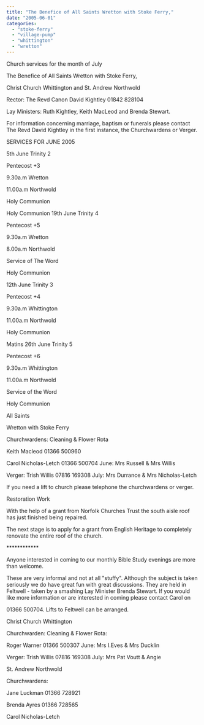 ```yaml
---
title: "The Benefice of All Saints Wretton with Stoke Ferry,"
date: "2005-06-01"
categories: 
  - "stoke-ferry"
  - "village-pump"
  - "whittington"
  - "wretton"
---
```


Church services for the month of July

The Benefice of All Saints Wretton with Stoke Ferry,

Christ Church Whittington and St. Andrew Northwold

Rector: The Revd Canon David Kightley 01842 828104

Lay Ministers: Ruth Kightley, Keith MacLeod and Brenda Stewart.

For information concerning marriage, baptism or funerals please contact The Revd David Kightley in the first instance, the Churchwardens or Verger.

SERVICES FOR JUNE 2005

5th June Trinity 2

Pentecost +3

9.30a.m Wretton

11.00a.m Northwold

Holy Communion

Holy Communion 19th June Trinity 4

Pentecost +5

9.30a.m Wretton

8.00a.m Northwold

Service of The Word

Holy Communion

12th June Trinity 3

Pentecost +4

9.30a.m Whittington

11.00a.m Northwold

Holy Communion

Matins 26th June Trinity 5

Pentecost +6

9.30a.m Whittington

11.00a.m Northwold

Service of the Word

Holy Communion

All Saints

Wretton with Stoke Ferry

Churchwardens: Cleaning & Flower Rota

Keith Macleod 01366 500960

Carol Nicholas-Letch 01366 500704 June: Mrs Russell & Mrs Willis

Verger: Trish Willis 07816 169308 July: Mrs Durrance & Mrs Nicholas-Letch

If you need a lift to church please telephone the churchwardens or verger.

Restoration Work

With the help of a grant from Norfolk Churches Trust the south aisle roof has just finished being repaired.

The next stage is to apply for a grant from English Heritage to completely renovate the entire roof of the church.

\*\*\*\*\*\*\*\*\*\*\*\*

Anyone interested in coming to our monthly Bible Study evenings are more than welcome.

These are very informal and not at all "stuffy". Although the subject is taken seriously we do have great fun with great discussions. They are held in Feltwell - taken by a smashing Lay Minister Brenda Stewart. If you would like more information or are interested in coming please contact Carol on

01366 500704. Lifts to Feltwell can be arranged.

Christ Church Whittington

Churchwarden: Cleaning & Flower Rota:

Roger Warner 01366 500307 June: Mrs I.Eves & Mrs Ducklin

Verger: Trish Willis 07816 169308 July: Mrs Pat Voutt & Angie

St. Andrew Northwold

Churchwardens:

Jane Luckman 01366 728921

Brenda Ayres 01366 728565

Carol Nicholas-Letch
